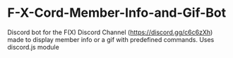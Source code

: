 # F-X-Cord-Member-Info-and-Gif-Bot
Discord bot for the F(X) Discord Channel (https://discord.gg/c6c6zXh) made to display member info or a gif with predefined commands. Uses discord.js module
